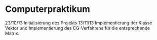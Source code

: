 Computerpraktikum
=================
23/10/13 Initialisierung des Projekts
13/11/13 Implementierung der Klasse Vektor und Implementierung 
des CG-Verfahrens für die entsprechende Matrix.
